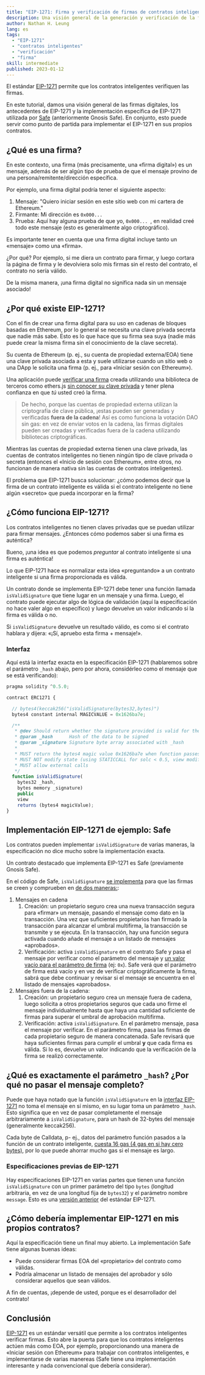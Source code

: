 ```yaml
---
title: "EIP-1271: Firma y verificación de firmas de contratos inteligentes"
description: Una visión general de la generación y verificación de la firma de contrato inteligente con EIP-1271. También recorremos la implementación de EIP-1271 utilizada en Safe (anteriormente Gnosis Safe) para proporcionar un ejemplo concreto para que los desarrolladores de contratos inteligentes puedan construir.
author: Nathan H. Leung
lang: es
tags:
  - "EIP-1271"
  - "contratos inteligentes"
  - "verificación"
  - "firma"
skill: intermediate
published: 2023-01-12
---
```


El estándar [EIP-1271](https://eips.ethereum.org/EIPS/eip-1271) permite que los contratos inteligentes verifiquen las firmas.

En este tutorial, damos una visión general de las firmas digitales, los antecedentes de EIP-1271 y la implementación específica de EIP-1271 utilizada por [Safe](https://safe.global/) (anteriormente Gnosis Safe). En conjunto, esto puede servir como punto de partida para implementar el EIP-1271 en sus propios contratos.

## ¿Qué es una firma?

En este contexto, una firma (más precisamente, una «firma digital») es un mensaje, además de ser algún tipo de prueba de que el mensaje provino de una persona/remitente/dirección específica.

Por ejemplo, una firma digital podría tener el siguiente aspecto:

1. Mensaje: "Quiero iniciar sesión en este sitio web con mi cartera de Ethereum."
2. Firmante: Mi dirección es `0x000... `
3. Prueba: Aquí hay alguna prueba de que yo, `0x000... `, en realidad creé todo este mensaje (esto es generalmente algo criptográfico).

Es importante tener en cuenta que una firma digital incluye tanto un «mensaje» como una «firma».

¿Por qué? Por ejemplo, si me diera un contrato para firmar, y luego cortara la página de firma y le devolviera solo mis firmas sin el resto del contrato, el contrato no sería válido.

De la misma manera, ¡una firma digital no significa nada sin un mensaje asociado!

## ¿Por qué existe EIP-1271?

Con el fin de crear una firma digital para su uso en cadenas de bloques basadas en Ethereum, por lo general se necesita una clave privada secreta que nadie más sabe. Esto es lo que hace que su firma sea suya (nadie más puede crear la misma firma sin el conocimiento de la clave secreta).

Su cuenta de Ethereum (p. ej., su cuenta de propiedad externa/EOA) tiene una clave privada asociada a esta y suele utilizarse cuando un sitio web o una DApp le solicita una firma (p. ej., para «Iniciar sesión con Ethereum»).

Una aplicación puede [verificar una firma](https://docs.alchemy.com/docs/how-to-verify-a-message-signature-on-ethereum) creada utilizando una biblioteca de terceros como ethers.js [sin conocer su clave privada](https://en.wikipedia.org/wiki/Public-key_cryptography) y tener plena confianza en que _tú_ usted creó la firma.

> De hecho, porque las cuentas de propiedad externa utilizan la criptografía de clave pública, ¡estas pueden ser generadas y verificadas **fuera de la cadena**! Así es como funciona la votación DAO sin gas: en vez de enviar votos en la cadena, las firmas digitales pueden ser creadas y verificadas fuera de la cadena utilizando bibliotecas criptográficas.

Mientras las cuentas de propiedad externa tienen una clave privada, las cuentas de contratos inteligentes no tienen ningún tipo de clave privada o secreta (entonces el «Inicio de sesión con Ethereum», entre otros, no funcionan de manera nativa sin las cuentas de contratos inteligentes).

El problema que EIP-1271 busca solucionar: ¿cómo podemos decir que la firma de un contrato inteligente es válida si el contrato inteligente no tiene algún «secreto» que pueda incorporar en la firma?

## ¿Cómo funciona EIP-1271?

Los contratos inteligentes no tienen claves privadas que se puedan utilizar para firmar mensajes. ¿Entonces cómo podemos saber si una firma es auténtica?

Bueno, ¡una idea es que podemos _preguntar_ al contrato inteligente si una firma es auténtica!

Lo que EIP-1271 hace es normalizar esta idea «preguntando» a un contrato inteligente si una firma proporcionada es válida.

Un contrato donde se implementa EIP-1271 debe tener una función llamada `isValidSignature` que tiene lugar en un mensaje y una firma. Luego, el contrato puede ejecutar algo de lógica de validación (aquí la especificación no hace valer algo en específico) y luego devuelve un valor indicando si la firma es válida o no.

Si `isValidSignature` devuelve un resultado válido, es como si el contrato hablara y dijera: «¡Sí, apruebo esta firma + mensaje!».

### Interfaz

Aquí está la interfaz exacta en la especificación EIP-1271 (hablaremos sobre el parámetro `_hash` abajo, pero por ahora, considérleo como el mensaje que se está verificando):

```jsx
pragma solidity ^0.5.0;

contract ERC1271 {

  // bytes4(keccak256("isValidSignature(bytes32,bytes)")
  bytes4 constant internal MAGICVALUE = 0x1626ba7e;

  /**
   * @dev Should return whether the signature provided is valid for the provided hash
   * @param _hash      Hash of the data to be signed
   * @param _signature Signature byte array associated with _hash
   *
   * MUST return the bytes4 magic value 0x1626ba7e when function passes.
   * MUST NOT modify state (using STATICCALL for solc < 0.5, view modifier for solc > 0.5)
   * MUST allow external calls
   */
  function isValidSignature(
    bytes32 _hash,
    bytes memory _signature)
    public
    view
    returns (bytes4 magicValue);
}
```

## Implementación EIP-1271 de ejemplo: Safe

Los contratos pueden implementar `isValidSignature` de varias maneras, la especificación no dice mucho sobre la implementación exacta.

Un contrato destacado que implementa EIP-1271 es Safe (previamente Gnosis Safe).

En el código de Safe, `isValidSignature` [se implementa](https://github.com/safe-global/safe-contracts/blob/main/contracts/handler/CompatibilityFallbackHandler.sol) para que las firmas se creen y comprueben en [de dos maneras:](https://ethereum.stackexchange.com/questions/122635/signing-messages-as-a-gnosis-safe-eip1271-support):

1. Mensajes en cadena
   1. Creación: un propietario seguro crea una nueva transacción segura para «firmar» un mensaje, pasando el mensaje como dato en la transacción. Una vez que suficientes propietarios han firmado la transacción para alcanzar el umbral multifirma, la transacción se transmite y se ejecuta. En la transacción, hay una función segura activada cuando añade el mensaje a un listado de mensajes «aprobados».
   2. Verificación: activa `isValidSignature` en el contrato Safe y pasa el mensaje por verificar como el parámetro del mensaje y [un valor vacío para el parámetro de firma](https://github.com/safe-global/safe-contracts/blob/main/contracts/handler/CompatibilityFallbackHandler.sol#L32) (ej: `0x`). Safe verá que el parámetro de firma está vacío y en vez de verificar criptográficamente la firma, sabrá que debe continuar y revisar si el mensaje se encuentra en el listado de mensajes «aprobados».
2. Mensajes fuera de la cadena:
   1. Creación: un propietario seguro crea un mensaje fuera de cadena, luego solicita a otros propietarios seguros que cada uno firme el mensaje individualmente hasta que haya una cantidad suficiente de firmas para superar el umbral de aprobación multifirma.
   2. Verificación: activa `isValidSignature`. En el parámetro mensaje, pasa el mensaje por verificar. En el parámetro firma, pasa las firmas de cada propietario seguro de manera concatenada. Safe revisará que haya suficientes firmas para cumplir el umbral **y** que cada firma es válida. Si lo es, devuelve un valor indicando que la verificación de la firma se realizó correctamente.

## ¿Qué es exactamente el parámetro `_hash`? ¿Por qué no pasar el mensaje completo?

Puede que haya notado que la función `isValidSignature` en la [interfaz EIP-1271](https://eips.ethereum.org/EIPS/eip-1271) no toma el mensaje en sí mismo, en su lugar toma un parámetro `_hash`. Esto significa que en vez de pasar completamente el mensaje arbitrariamente a `isValidSignature`, para un hash de 32-bytes del mensaje (generalmente keccak256).

Cada byte de Calldata, p- ej., datos del parámetro función pasados a la función de un contrato inteligente, [ cuesta 16 gas (4 gas en si hay cero bytes)](https://eips.ethereum.org/EIPS/eip-2028), por lo que puede ahorrar mucho gas si el mensaje es largo.

### Especificaciones previas de EIP-1271

Hay especificaciones EIP-1271 en varias partes que tienen una función `isValidSignature` con un primer parámetro del tipo `bytes` (longitud arbitraria, en vez de una longitud fija de `bytes32`) y el parámetro nombre `message`. Esto es una [versión anterior](https://github.com/safe-global/safe-contracts/issues/391#issuecomment-1075427206) del estándar EIP-1271.

## ¿Cómo debería implementar EIP-1271 en mis propios contratos?

Aquí la especificación tiene un final muy abierto. La implementación Safe tiene algunas buenas ideas:

- Puede considerar firmas EOA del «propietario» del contrato como válidas.
- Podría almacenar un listado de mensajes del aprobador y sólo considerar aquellos que sean válidos.

A fin de cuentas, ¡depende de usted, porque es el desarrollador del contrato!

## Conclusión

[EIP-1271](https://eips.ethereum.org/EIPS/eip-1271) es un estándar versátil que permite a los contratos inteligentes verificar firmas. Esto abre la puerta para que los contratos inteligentes actúen más como EOA, por ejemplo, proporcionando una manera de «Iniciar sesión con Ethereum» para trabajar con contratos inteligentes, e implementarse de varias manereas (Safe tiene una implementación interesante y nada convencional que debería considerar).
